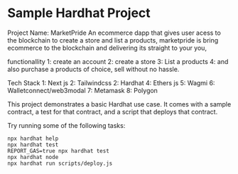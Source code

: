 # Sample Hardhat Project
Project Name: MarketPride
An ecommerce dapp that gives user acess to the blockchain to create a store and list a products, marketpride is bring ecommerce to the blockchain and delivering its straight to your you, 

functionallity
1: create an account
2: create a store
3: List a products
4: and also purchase a products of choice,
sell without no hassle.

Tech Stack
1: Next js
2: Tailwindcss
2: Hardhat
4: Ethers js
5: Wagmi
6: Walletconnect/web3modal
7: Metamask
8: Polygon


This project demonstrates a basic Hardhat use case. It comes with a sample contract, a test for that contract, and a script that deploys that contract.

Try running some of the following tasks:

```shell
npx hardhat help
npx hardhat test
REPORT_GAS=true npx hardhat test
npx hardhat node
npx hardhat run scripts/deploy.js
```
